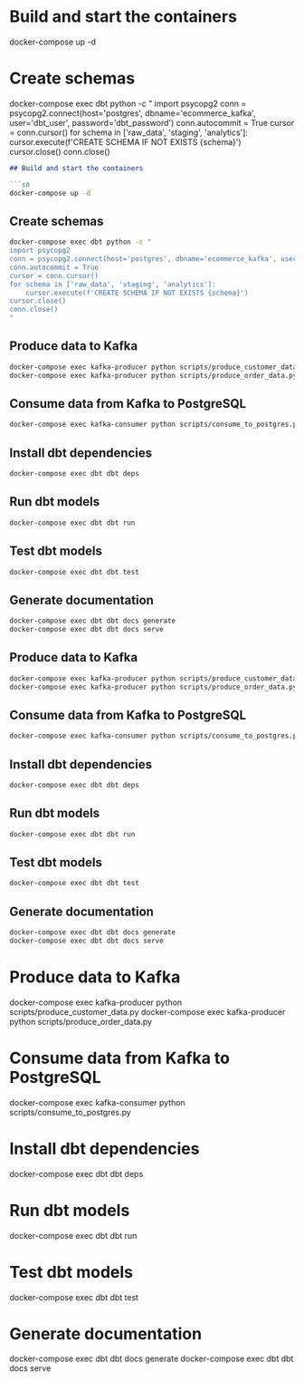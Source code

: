 # Build and start the containers
docker-compose up -d

# Create schemas
docker-compose exec dbt python -c "
import psycopg2
conn = psycopg2.connect(host='postgres', dbname='ecommerce_kafka', user='dbt_user', password='dbt_password')
conn.autocommit = True
cursor = conn.cursor()
for schema in ['raw_data', 'staging', 'analytics']:
    cursor.execute(f'CREATE SCHEMA IF NOT EXISTS {schema}')
cursor.close()
conn.close()
```markdown
## Build and start the containers

```sh
docker-compose up -d
```

## Create schemas

```sh
docker-compose exec dbt python -c "
import psycopg2
conn = psycopg2.connect(host='postgres', dbname='ecommerce_kafka', user='dbt_user', password='dbt_password')
conn.autocommit = True
cursor = conn.cursor()
for schema in ['raw_data', 'staging', 'analytics']:
    cursor.execute(f'CREATE SCHEMA IF NOT EXISTS {schema}')
cursor.close()
conn.close()
"
```

## Produce data to Kafka

```sh
docker-compose exec kafka-producer python scripts/produce_customer_data.py
docker-compose exec kafka-producer python scripts/produce_order_data.py
```

## Consume data from Kafka to PostgreSQL

```sh
docker-compose exec kafka-consumer python scripts/consume_to_postgres.py
```

## Install dbt dependencies

```sh
docker-compose exec dbt dbt deps
```

## Run dbt models

```sh
docker-compose exec dbt dbt run
```

## Test dbt models

```sh
docker-compose exec dbt dbt test
```

## Generate documentation

```sh
docker-compose exec dbt dbt docs generate
docker-compose exec dbt dbt docs serve
```
## Produce data to Kafka

```sh
docker-compose exec kafka-producer python scripts/produce_customer_data.py
docker-compose exec kafka-producer python scripts/produce_order_data.py
```

## Consume data from Kafka to PostgreSQL

```sh
docker-compose exec kafka-consumer python scripts/consume_to_postgres.py
```

## Install dbt dependencies

```sh
docker-compose exec dbt dbt deps
```

## Run dbt models

```sh
docker-compose exec dbt dbt run
```

## Test dbt models

```sh
docker-compose exec dbt dbt test
```

## Generate documentation

```sh
docker-compose exec dbt dbt docs generate
docker-compose exec dbt dbt docs serve
```

# Produce data to Kafka
docker-compose exec kafka-producer python scripts/produce_customer_data.py
docker-compose exec kafka-producer python scripts/produce_order_data.py

# Consume data from Kafka to PostgreSQL
docker-compose exec kafka-consumer python scripts/consume_to_postgres.py

# Install dbt dependencies
docker-compose exec dbt dbt deps

# Run dbt models
docker-compose exec dbt dbt run

# Test dbt models
docker-compose exec dbt dbt test

# Generate documentation
docker-compose exec dbt dbt docs generate
docker-compose exec dbt dbt docs serve